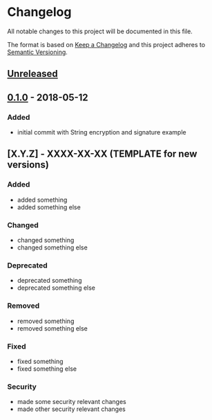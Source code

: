 # Changelog

All notable changes to this project will be documented in this file.

The format is based on [Keep a Changelog](http://keepachangelog.com/en/1.0.0/)
and this project adheres to [Semantic Versioning](http://semver.org/spec/v2.0.0.html).

## [Unreleased]


## [0.1.0] - 2018-05-12

### Added

- initial commit with String encryption and signature example

## [X.Y.Z] - XXXX-XX-XX (TEMPLATE for new versions)

### Added

- added something
- added something else

### Changed

- changed something
- changed something else

### Deprecated

- deprecated something
- deprecated something else

### Removed

- removed something
- removed something else

### Fixed

- fixed something
- fixed something else

### Security

- made some security relevant changes
- made other security relevant changes

[Unreleased]: https://github.com/cryptoexamples/java-tink-cryptoexamples/compare/v0.1.1...HEAD
[0.1.1]: https://github.com/cryptoexamples/java-tink-cryptoexamples/compare/v0.1.0...v0.1.1
[0.1.0]: https://github.com/cryptoexamples/java-tink-cryptoexamples/releases/tag/v0.1.0